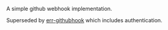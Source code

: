 A simple github webhook implementation.

Superseded by [err-githubhook](https://github.com/errbotio/err-githubhook) which includes authentication.
